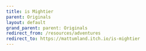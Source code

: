 ```yaml
---
title: is Mightier
parent: Originals
layout: default
grand_parent: parent: Originals
redirect_from: /resources/adventures
redirect_to: https://mattumland.itch.io/is-mightier
---
```


